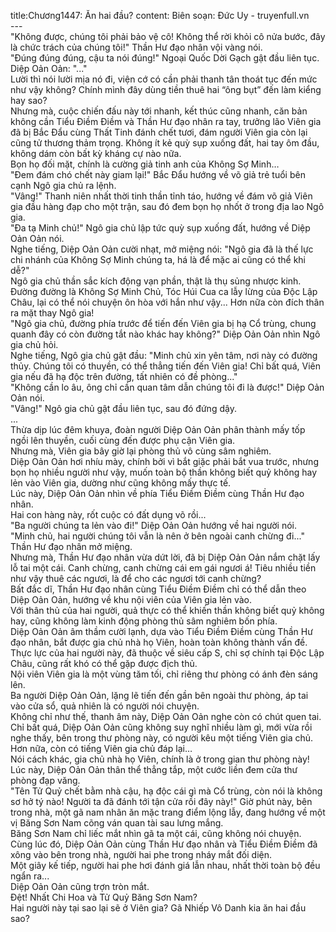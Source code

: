 title:Chương1447: Ăn hai đầu?
content:
Biên soạn: Đức Uy - truyenfull.vn<br>---<br>"Không được, chúng tôi phải bảo vệ cô! Không thể rời khỏi cô nửa bước, đây là chức trách của chúng tôi!" Thần Hư đạo nhân vội vàng nói.<br>"Đúng đúng đúng, cậu ta nói đúng!" Ngoại Quốc Dời Gạch gật đầu liên tục.<br>Diệp Oản Oản: "..."<br>Lười thì nói lười mịa nó đi, viện cớ có cần phải thanh tân thoát tục đến mức như vậy không? Chính mình đây dùng tiền thuê hai “ông bụt” đến làm kiểng hay sao?<br>Nhưng mà, cuộc chiến đấu này tới nhanh, kết thúc cũng nhanh, căn bản không cần Tiểu Điềm Điềm và Thần Hư đạo nhân ra tay, trưởng lão Viên gia đã bị Bắc Đẩu cùng Thất Tinh đánh chết tươi, đám người Viên gia còn lại cũng tử thương thảm trọng. Không ít kẻ quỳ sụp xuống đất, hai tay ôm đầu, không dám còn bất kỳ kháng cự nào nữa.<br>Bọn họ đối mặt, chính là cường giả tinh anh của Không Sợ Minh…<br>"Đem đám chó chết này giam lại!" Bắc Đẩu hướng về võ giả trẻ tuổi bên cạnh Ngô gia chủ ra lệnh.<br>"Vâng!" Thanh niên nhất thời tinh thần tỉnh táo, hướng về đám võ giả Viên gia đầu hàng đạp cho một trận, sau đó đem bọn họ nhốt ở trong địa lao Ngô gia.<br>"Đa tạ Minh chủ!" Ngô gia chủ lập tức quỳ sụp xuống đất, hướng về Diệp Oản Oản nói.<br>Nghe tiếng, Diệp Oản Oản cười nhạt, mở miệng nói: "Ngô gia đã là thế lực chi nhánh của Không Sợ Minh chúng ta, há là để mặc ai cũng có thể khi dễ?"<br>Ngô gia chủ thần sắc kích động vạn phần, thật là thụ sủng nhược kinh. Đường đường là Không Sợ Minh Chủ, Tóc Húi Cua ca lẫy lừng của Độc Lập Châu, lại có thể nói chuyện ôn hòa với hắn như vậy... Hơn nữa còn đích thân ra mặt thay Ngô gia!<br>"Ngô gia chủ, đường phía trước để tiến đến Viên gia bị hạ Cổ trùng, chung quanh đây có còn đường tắt nào khác hay không?" Diệp Oản Oản nhìn Ngô gia chủ hỏi.<br>Nghe tiếng, Ngô gia chủ gật đầu: "Minh chủ xin yên tâm, nơi này có đường thủy. Chúng tôi có thuyền, có thể thẳng tiến đến Viên gia! Chỉ bất quá, Viên gia nếu đã hạ độc trên đường, tất nhiên có đề phòng..."<br>"Không cần lo âu, ông chỉ cần quan tâm dẫn chúng tôi đi là được!" Diệp Oản Oản nói.<br>"Vâng!" Ngô gia chủ gật đầu liên tục, sau đó đứng dậy.<br>...<br>Thừa dịp lúc đêm khuya, đoàn người Diệp Oản Oản phân thành mấy tốp ngồi lên thuyền, cuối cùng đến được phụ cận Viên gia.<br>Nhưng mà, Viên gia bây giờ lại phòng thủ vô cùng sâm nghiêm.<br>Diệp Oản Oản hơi nhíu mày, chính bởi vì bắt giặc phải bắt vua trước, nhưng bọn họ nhiều người như vậy, muốn toàn bộ thần không biết quỷ không hay lẻn vào Viên gia, dường như cũng không mấy thực tế.<br>Lúc này, Diệp Oản Oản nhìn về phía Tiểu Điềm Điềm cùng Thần Hư đạo nhân.<br>Hai con hàng này, rốt cuộc có đất dụng võ rồi...<br>"Ba người chúng ta lẻn vào đi!" Diệp Oản Oản hướng về hai người nói.<br>"Minh chủ, hai người chúng tôi vẫn là nên ở bên ngoài canh chừng đi..." Thần Hư đạo nhân mở miệng.<br>Nhưng mà, Thần Hư đạo nhân vừa dứt lời, đã bị Diệp Oản Oản nắm chặt lấy lỗ tai một cái. Canh chừng, canh chừng cái em gái ngươi á! Tiêu nhiều tiền như vậy thuê các ngươi, là để cho các ngươi tới canh chừng?<br>Bất đắc dĩ, Thần Hư đạo nhân cùng Tiểu Điềm Điềm chỉ có thể dẫn theo Diệp Oản Oản, hướng về khu nội viên của Viên gia lẻn vào.<br>Với thân thủ của hai người, quả thực có thể khiến thần không biết quỷ không hay, cũng không làm kinh động phòng thủ sâm nghiêm bốn phía.<br>Diệp Oản Oản âm thầm cười lạnh, dựa vào Tiểu Điềm Điềm cùng Thần Hư đạo nhân, bắt được gia chủ nhà họ Viên, hoàn toàn không thành vấn đề. Thực lực của hai người này, đã thuộc về siêu cấp S, chỉ sợ chính tại Độc Lập Châu, cũng rất khó có thể gặp được địch thủ.<br>Nội viên Viên gia là một vùng tăm tối, chỉ riêng thư phòng có ánh đèn sáng lên.<br>Ba người Diệp Oản Oản, lặng lẽ tiến đến gần bên ngoài thư phòng, áp tai vào cửa sổ, quả nhiên là có người nói chuyện.<br>Không chỉ như thế, thanh âm này, Diệp Oản Oản nghe còn có chút quen tai.<br>Chỉ bất quá, Diệp Oản Oản cũng không suy nghĩ nhiều làm gì, mới vừa rồi nghe thấy, bên trong thư phòng này, có người kêu một tiếng Viên gia chủ. Hơn nữa, còn có tiếng Viên gia chủ đáp lại…<br>Nói cách khác, gia chủ nhà họ Viên, chính là ở trong gian thư phòng này!<br>Lúc này, Diệp Oản Oản thân thể thẳng tắp, một cước liền đem cửa thư phòng đạp văng.<br>"Tên Tử Quỷ chết bằm nhà cậu, hạ độc cái gì mà Cổ trùng, còn nói là không sơ hở tý nào! Người ta đã đánh tới tận cửa rồi đây này!" Giờ phút này, bên trong nhà, một gã nam nhân ăn mặc trang điểm lộng lẫy, đang hướng về một vị Băng Sơn Nam cõng ván quan tài sau lưng mắng.<br>Băng Sơn Nam chỉ liếc mắt nhìn gã ta một cái, cũng không nói chuyện.<br>Cùng lúc đó, Diệp Oản Oản cùng Thần Hư đạo nhân và Tiểu Điềm Điềm đã xông vào bên trong nhà, người hai phe trong nháy mắt đối diện.<br>Một giây kế tiếp, người hai phe hơi đánh giá lẫn nhau, nhất thời toàn bộ đều ngẩn ra...<br>Diệp Oản Oản cũng trợn tròn mắt.<br>Đệt! Nhất Chi Hoa và Tử Quỷ Băng Sơn Nam?<br>Hai người này tại sao lại sẽ ở Viên gia? Gã Nhiếp Vô Danh kia ăn hai đầu sao?